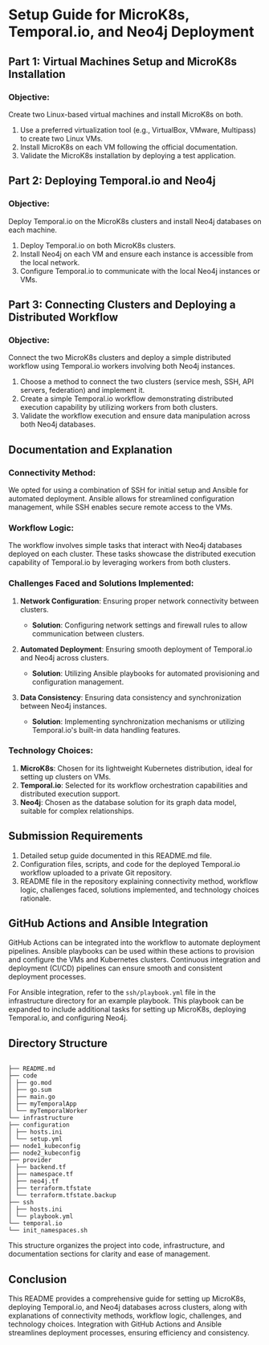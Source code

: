 # Setup Guide for MicroK8s, Temporal.io, and Neo4j Deployment

## Part 1: Virtual Machines Setup and MicroK8s Installation

### Objective:
Create two Linux-based virtual machines and install MicroK8s on both.

1. Use a preferred virtualization tool (e.g., VirtualBox, VMware, Multipass) to create two Linux VMs.
2. Install MicroK8s on each VM following the official documentation.
3. Validate the MicroK8s installation by deploying a test application.

## Part 2: Deploying Temporal.io and Neo4j

### Objective:
Deploy Temporal.io on the MicroK8s clusters and install Neo4j databases on each machine.

1. Deploy Temporal.io on both MicroK8s clusters.
2. Install Neo4j on each VM and ensure each instance is accessible from the local network.
3. Configure Temporal.io to communicate with the local Neo4j instances or VMs.

## Part 3: Connecting Clusters and Deploying a Distributed Workflow

### Objective:
Connect the two MicroK8s clusters and deploy a simple distributed workflow using Temporal.io workers involving both Neo4j instances.

1. Choose a method to connect the two clusters (service mesh, SSH, API servers, federation) and implement it.
2. Create a simple Temporal.io workflow demonstrating distributed execution capability by utilizing workers from both clusters.
3. Validate the workflow execution and ensure data manipulation across both Neo4j databases.

## Documentation and Explanation

### Connectivity Method:

We opted for using a combination of SSH for initial setup and Ansible for automated deployment. Ansible allows for streamlined configuration management, while SSH enables secure remote access to the VMs.

### Workflow Logic:

The workflow involves simple tasks that interact with Neo4j databases deployed on each cluster. These tasks showcase the distributed execution capability of Temporal.io by leveraging workers from both clusters.

### Challenges Faced and Solutions Implemented:

1. **Network Configuration**: Ensuring proper network connectivity between clusters.
   - **Solution**: Configuring network settings and firewall rules to allow communication between clusters.

2. **Automated Deployment**: Ensuring smooth deployment of Temporal.io and Neo4j across clusters.
   - **Solution**: Utilizing Ansible playbooks for automated provisioning and configuration management.

3. **Data Consistency**: Ensuring data consistency and synchronization between Neo4j instances.
   - **Solution**: Implementing synchronization mechanisms or utilizing Temporal.io's built-in data handling features.

### Technology Choices:

1. **MicroK8s**: Chosen for its lightweight Kubernetes distribution, ideal for setting up clusters on VMs.
2. **Temporal.io**: Selected for its workflow orchestration capabilities and distributed execution support.
3. **Neo4j**: Chosen as the database solution for its graph data model, suitable for complex relationships.

## Submission Requirements

1. Detailed setup guide documented in this README.md file.
2. Configuration files, scripts, and code for the deployed Temporal.io workflow uploaded to a private Git repository.
3. README file in the repository explaining connectivity method, workflow logic, challenges faced, solutions implemented, and technology choices rationale.

## GitHub Actions and Ansible Integration

GitHub Actions can be integrated into the workflow to automate deployment pipelines. Ansible playbooks can be used within these actions to provision and configure the VMs and Kubernetes clusters. Continuous integration and deployment (CI/CD) pipelines can ensure smooth and consistent deployment processes.

For Ansible integration, refer to the `ssh/playbook.yml` file in the infrastructure directory for an example playbook. This playbook can be expanded to include additional tasks for setting up MicroK8s, deploying Temporal.io, and configuring Neo4j.

## Directory Structure
```

├── README.md
├── code
│ ├── go.mod
│ ├── go.sum
│ ├── main.go
│ ├── myTemporalApp
│ └── myTemporalWorker
└── infrastructure
├── configuration
│ ├── hosts.ini
│ └── setup.yml
├── node1_kubeconfig
├── node2_kubeconfig
├── provider
│ ├── backend.tf
│ ├── namespace.tf
│ ├── neo4j.tf
│ ├── terraform.tfstate
│ └── terraform.tfstate.backup
├── ssh
│ ├── hosts.ini
│ └── playbook.yml
└── temporal.io
└── init_namespaces.sh
```


This structure organizes the project into code, infrastructure, and documentation sections for clarity and ease of management.

## Conclusion

This README provides a comprehensive guide for setting up MicroK8s, deploying Temporal.io, and Neo4j databases across clusters, along with explanations of connectivity methods, workflow logic, challenges, and technology choices. Integration with GitHub Actions and Ansible streamlines deployment processes, ensuring efficiency and consistency.
